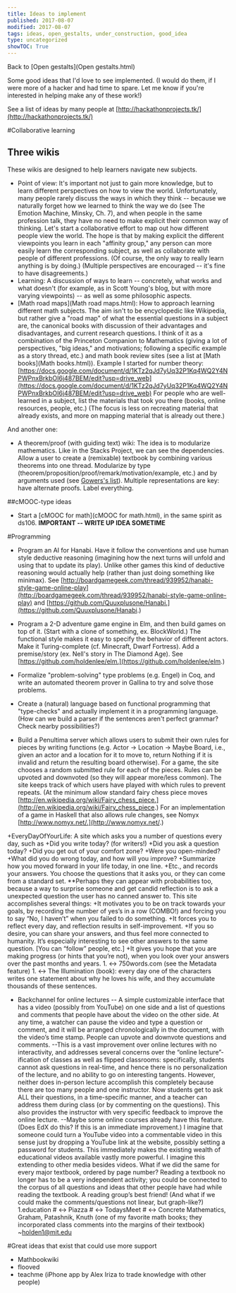 ```yaml
---
title: Ideas to implement
published: 2017-08-07
modified: 2017-08-07
tags: ideas, open_gestalts, under_construction, good_idea
type: uncategorized
showTOC: True
---
```




Back to [Open gestalts](Open gestalts.html)

Some good ideas that I'd love to see implemented. (I would do them, if I were more of a hacker and had time to spare. Let me know if you're interested in helping make any of these work!)

See a list of ideas by many people at [http://hackathonprojects.tk/](http://hackathonprojects.tk/)

#Collaborative learning

## Three wikis
These wikis are designed to help learners navigate new subjects.

+ Point of view: It's important not just to gain more knowledge, but to learn different perspectives on how to view the world. Unfortunately, many people rarely discuss the ways in which they think -- because we naturally forget how we learned to think the way we do (see The Emotion Machine, Minsky, Ch. 7), and when people in the same profession talk, they have no need to make explicit their common way of thinking. Let's start a collaborative effort to map out how different people view the world. The hope is that by making explicit the different viewpoints you learn in each "affinity group," any person can more easily learn the corresponding subject, as well as collaborate with people of different professions. (Of course, the only way to really learn anything is by doing.) (Multiple perspectives are encouraged -- it's fine to have disagreements.)
+ Learning: A discussion of ways to learn -- concretely, what works and what doesn't (for example, as in Scott Young's blog, but with more varying viewpoints) -- as well as some philosophic aspects. 
+ [Math road maps](Math road maps.html): How to approach learning different math subjects. The aim isn't to be encyclopedic like Wikipedia, but rather give a "road map" of what the essential questions in a subject are, the canonical books with discussion of their advantages and disadvantages, and current research questions. I think of it as a combination of the Princeton Companion to Mathematics (giving a lot of perspectives, "big ideas," and motivations; following a specific example as a story thread, etc.) and math book review sites (see a list at [Math books](Math books.html)). Example I started for number theory: [https://docs.google.com/document/d/1KTz2qJd7yUq32P1Kq4WQ2Y4NPWPnxBrkbOI6j487BEM/edit?usp=drive_web](https://docs.google.com/document/d/1KTz2qJd7yUq32P1Kq4WQ2Y4NPWPnxBrkbOI6j487BEM/edit?usp=drive_web) For people who are well-learned in a subject, list the materials that took you there (books, online resources, people, etc.) (The focus is less on recreating material that already exists, and more on mapping material that is already out there.)

And another one:

+ A theorem/proof (with guiding text) wiki: The idea is to modularize mathematics. Like in the Stacks Project, we can see the dependencies. Allow a user to create a (remixable) textbook by combining various theorems into one thread. Modularize by type (theorem/proposition/proof/remark/motivation/example, etc.) and by arguments used (see [Gowers's list](http://gowers.tiddlyspace.com/#%5B%5BOrganizing%20an%20open%20maths%20notebook%5D%5D%20GettingStarted%20%5B%5BA%20proof%20that%20a%20certain%20lift%20is%20not%20Ramsey%5D%5D)). Multiple representations are key: have alternate proofs. Label everything.

##cMOOC-type ideas
+ Start a [cMOOC for math](cMOOC for math.html), in the same spirit as ds106. **IMPORTANT -- WRITE UP IDEA SOMETIME**

#Programming

+ Program an AI for Hanabi. Have it follow the conventions and use human style deductive reasoning (imagining how the next turns will unfold and using that to update its play). Unlike other games this kind of deductive reasoning would actually help (rather than just doing something like minimax). See [http://boardgamegeek.com/thread/939952/hanabi-style-game-online-play](http://boardgamegeek.com/thread/939952/hanabi-style-game-online-play) and [https://github.com/Quuxplusone/Hanabi.](https://github.com/Quuxplusone/Hanabi.)

+ Program a 2-D adventure game engine in Elm, and then build games on top of it. (Start with a clone of something, ex. BlockWorld.) The functional style makes it easy to specify the behavior of different actors. Make it Turing-complete (cf. Minecraft, Dwarf Fortress). Add a premise/story (ex. Nell's story in The Diamond Age). See [https://github.com/holdenlee/elm.](https://github.com/holdenlee/elm.)

+ Formalize "problem-solving" type problems (e.g. Engel) in Coq, and write an automated theorem prover in Gallina to try and solve those problems.

+ Create a (natural) language based on functional programming that "type-checks" and actually implement it in a programming language. (How can we build a parser if the sentences aren't perfect grammar? Check nearby possibilities?)

+ Build a Penultima server which allows users to submit their own rules for pieces by writing functions (e.g. Actor ->
 Location ->
 Maybe Board, i.e., given an actor and a location for it to move to, return Nothing if it is invalid and return the resulting board otherwise). For a game, the site chooses a random submitted rule for each of the pieces. Rules can be upvoted and downvoted (so they will appear more/less common). The site keeps track of which users have played with which rules to prevent repeats. (At the minimum allow standard fairy chess piece moves [http://en.wikipedia.org/wiki/Fairy_chess_piece.](http://en.wikipedia.org/wiki/Fairy_chess_piece.) For an implementation of a game in Haskell that also allows rule changes, see Nomyx [http://www.nomyx.net/.](http://www.nomyx.net/.)

+EveryDayOfYourLife: A site which asks you a number of questions every day, such as
    +Did you write today? (for writers!)
    +Did you ask a question today?
    +Did you get out of your comfort zone?
    +Were you open-minded?
    +What did you do wrong today, and how will you improve?
    +Summarize how you moved forward in your life today, in one line.
    +Etc., and records your answers. You choose the questions that it asks you, or they can come from a standard set. **Perhaps they can appear with probabilities too, because a way to surprise someone and get candid reflection is to ask a unexpected question the user has no canned answer to. This site accomplishes several things:
    +It motivates you to be on track towards your goals, by recording the number of yes’s in a row (COMBO!) and forcing you to say “No, I haven’t” when you failed to do something.
    +It forces you to reflect every day, and reflection results in self-improvement.
    +If you so desire, you can share your answers, and thus feel more connected to humanity. It’s especially interesting to see other answers to the same question. [You can “follow” people, etc.]
    +It gives you hope that you are making progress (or hints that you’re not), when you look over your answers over the past months and years.
        1.
<->
750words.com (see the Metadata feature)
        1.
<->
 The Illumination (book): every day one of the characters writes one statement about why he loves his wife, and they accumulate thousands of these sentences.


+ Backchannel for online lectures -- A simple customizable interface that has a video (possibly from YouTube) on one side and a list of questions and comments that people have about the video on the other side. At any time, a watcher can pause the video and type a question or comment, and it will be arranged chronologically in the document, with the video’s time stamp. People can upvote and downvote questions and comments. --This is a vast improvement over online lectures with no interactivity, and addresses several concerns over the “online lecture”-ification of classes as well as flipped classrooms: specifically, students cannot ask questions in real-time, and hence there is no personalization of the lecture, and no ability to go on interesting tangents. However, neither does in-person lecture accomplish this completely because there are too many people and one instructor. Now students get to ask ALL their questions, in a time-specific manner, and a teacher can address them during class (or by commenting on the questions). This also provides the instructor with very specific feedback to improve the online lecture. --Maybe some online courses already have this feature. (Does EdX do this? If this is an immediate improvement.) I imagine that someone could turn a YouTube video into a commentable video in this sense just by dropping a YouTube link at the website, possibly setting a password for students. This immediately makes the existing wealth of educational videos available vastly more powerful.
I imagine this extending to other media besides videos. What if we did the same for every major textbook, ordered by page number? Reading a textbook no longer has to be a very independent activity; you could be connected to the corpus of all questions and ideas that other people have had while reading the textbook. A reading group’s best friend!
(And what if we could make the comments/questions not linear, but graph-like?)
1.education #
<->
Piazza #
<->
TodaysMeet #
<->
Concrete Mathematics, Graham, Patashnik, Knuth (one of my favorite math books; they incorporated class comments into the margins of their textbook) ~holden1@mit.edu  

#Great ideas that exist that could use more support
+ Mathbookwiki
+ flooved
+ teachme (iPhone app by Alex Iriza to trade knowledge with other people)



